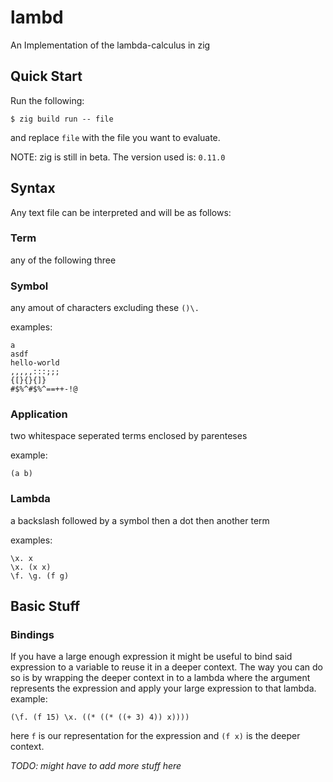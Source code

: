 # lambd
An Implementation of the lambda-calculus in zig

## Quick Start

Run the following:
```shell
$ zig build run -- file
```
and replace `file` with the file you want to evaluate.

NOTE: zig is still in beta. The version used is: `0.11.0`

## Syntax

Any text file can be interpreted and will be as follows:

### Term

any of the following three 

### Symbol

any amout of characters excluding these `()\.`

examples:
```
a
asdf
hello-world
,,,,,:::;;;
{[}{}{]}
#$%^#$%^==++-!@
```

### Application

two whitespace seperated terms enclosed by parenteses

example:
```
(a b)
```

### Lambda

a backslash followed by a symbol then a dot then another term

examples:
```
\x. x
\x. (x x)
\f. \g. (f g)
```

## Basic Stuff

### Bindings

If you have a large enough expression it might be useful to bind said expression to a variable to reuse it in a deeper context.
The way you can do so is by wrapping the deeper context in to a lambda where the argument represents the expression and 
apply your large expression to that lambda. example:

```
(\f. (f 15) \x. ((* ((* ((+ 3) 4)) x))))
```

here `f` is our representation for the expression and `(f x)` is the deeper context.

*TODO: might have to add more stuff here* 
